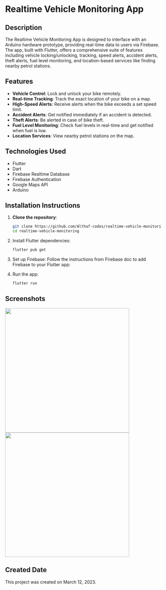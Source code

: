 # Realtime Vehicle Monitoring App

## Description
The Realtime Vehicle Monitoring App is designed to interface with an Arduino hardware prototype, providing real-time data to users via Firebase. The app, built with Flutter, offers a comprehensive suite of features including vehicle locking/unlocking, tracking, speed alerts, accident alerts, theft alerts, fuel level monitoring, and location-based services like finding nearby petrol stations.

## Features
- **Vehicle Control**: Lock and unlock your bike remotely.
- **Real-time Tracking**: Track the exact location of your bike on a map.
- **High-Speed Alerts**: Receive alerts when the bike exceeds a set speed limit.
- **Accident Alerts**: Get notified immediately if an accident is detected.
- **Theft Alerts**: Be alerted in case of bike theft.
- **Fuel Level Monitoring**: Check fuel levels in real-time and get notified when fuel is low.
- **Location Services**: View nearby petrol stations on the map.

## Technologies Used
- Flutter
- Dart
- Firebase Realtime Database
- Firebase Authentication
- Google Maps API
- Arduino

## Installation Instructions

1. **Clone the repository**:
   ```sh
   git clone https://github.com/Althaf-codes/realtime-vehicle-monitoring.git
   cd realtime-vehicle-monitoring

2. Install Flutter dependencies:
   ```sh
   flutter pub get

3. Set up Firebase:
   Follow the instructions from Firebase doc to add Firebase to your Flutter app:

4. Run the app:
   ```sh
   flutter run

## Screenshots

<img src ="screenshots/vmon1.png" width="400px">
<img src ="screenshots/vmon2.png" width="400px">

## Created Date
This project was created on March 12, 2023.


